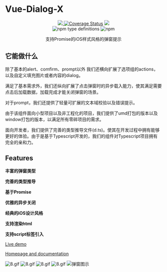 # Vue-Dialog-X

<p align="center">
  <a href="https://travis-ci.org/a62527776a/vue-dialog-x">
    <img src="https://travis-ci.org/a62527776a/vue-dialog-x.svg?branch=master">
  </a>
  <a href='https://coveralls.io/github/a62527776a/vue-dialog-x?branch=master'><img src='https://coveralls.io/repos/github/a62527776a/vue-dialog-x/badge.svg?branch=master' alt='Coverage Status' /></a>
  <a href="https://www.npmjs.com/package/vue-dialog-x"><img src="https://img.shields.io/npm/dm/vue-dialog-x.svg" /></a>
  <br>
  </a>
  <img alt="npm type definitions" src="https://img.shields.io/npm/types/vue-dialog-x">
  <img alt="npm" src="https://img.shields.io/npm/v/vue-dialog-x">
  <p style="text-align: center">支持Promise的iOS样式风格的弹窗提示</p>
</p>


## 它能做什么

除了基本的alert、comfirm、prompt以外 我们还横向扩展了选项组的actions，以及自定义填充图片或者内容的dialog。

满足了基本需求外，我们还纵向扩展了点击弹窗时的异步载入能力，使其满足需要点击后加载数据，加载完成才能关闭弹窗的场景。

对于prompt，我们还提供了轻量可扩展的文本域校验以及错误提示。

由于该组件面向小型项目以及非工程化的项目，我们提供了umd打包的版本以及window打包的版本，以满足所有零碎项目的需求。

面向开发者，我们提供了完善的类型推导文件(d.ts)。使其在开发过程中拥有能够更好的体验。由于是基于Typescript开发的，我们的组件对Typescript项目拥有完全的亲和力。

## Features

**丰富的弹窗类型**

**完善的类型推导**

**基于Promise**

**优雅的异步关闭**

**经典的iOS设计风格**

**支持渲染html**

**支持script标签引入**


[Live demo](https://a62527776a.github.io/vue-dialog-x/) 

[Homepage and documentation](https://a62527776a.github.io/vue-dialog-x/vuepress/)


![8.gif](https://img.rr.tv/fe/2019715/alert.gif)
![8.gif](http://ued.rr.tv/0.3367761200861381%E5%BC%82%E6%AD%A5%E5%85%B3%E9%97%AD.gif)
![8.gif](https://img.rr.tv/fe/2019715/prompt.gif)
![8.gif](http://ued.rr.tv/0.25007438216585354actionswait.gif)
![弹窗图示](https://upload-images.jianshu.io/upload_images/5738345-0b61e6d1d6a27605.gif?imageMogr2/auto-orient/strip)
